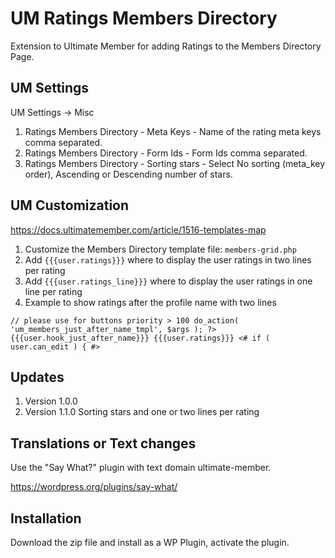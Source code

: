 # UM Ratings Members Directory
Extension to Ultimate Member for adding Ratings to the Members Directory Page.

## UM Settings
UM Settings -> Misc
1. Ratings Members Directory - Meta Keys - Name of the rating meta keys comma separated.
2. Ratings Members Directory - Form Ids - Form Ids comma separated.
3. Ratings Members Directory - Sorting stars - Select No sorting (meta_key order), Ascending or Descending number of stars.

## UM Customization
https://docs.ultimatemember.com/article/1516-templates-map
1. Customize the Members Directory template file: <code>members-grid.php</code>
2. Add <code>{{{user.ratings}}}</code> where to display the user ratings in two lines per rating
3. Add <code>{{{user.ratings_line}}}</code> where to display the user ratings in one line per rating
4. Example to show ratings after the profile name with two lines

<code>// please use for buttons priority > 100
	do_action( 'um_members_just_after_name_tmpl', $args ); ?>
	{{{user.hook_just_after_name}}}
	{{{user.ratings}}}
	<# if ( user.can_edit ) { #></code>

## Updates
1. Version 1.0.0
2. Version 1.1.0 Sorting stars and one or two lines per rating
  
## Translations or Text changes
Use the "Say What?" plugin with text domain ultimate-member.

https://wordpress.org/plugins/say-what/

## Installation
Download the zip file and install as a WP Plugin, activate the plugin.
